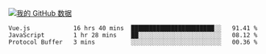 [![我的 GitHub 数据](https://github-readme-stats.vercel.app/api?username=unbrain&?theme=dark)]()

<!--START_SECTION:waka-->
```text
Vue.js            16 hrs 40 mins  ███████████████████████░░   91.41 % 
JavaScript        1 hr 28 mins    ██░░░░░░░░░░░░░░░░░░░░░░░   08.12 % 
Protocol Buffer   3 mins          ░░░░░░░░░░░░░░░░░░░░░░░░░   00.36 % 
```
<!--END_SECTION:waka-->
